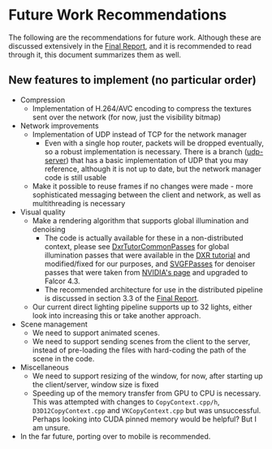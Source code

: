 # Future Work Recommendations
The following are the recommendations for future work. Although these are discussed extensively in the [Final Report](Final_Report.pdf), and it is recommended to read through it, this document summarizes them as well.

## New features to implement (no particular order)
- Compression
  - Implementation of H.264/AVC encoding to compress the textures sent over the network (for now, just the visibility bitmap)
- Network improvements
  - Implementation of UDP instead of TCP for the network manager
    - Even with a single hop router, packets will be dropped eventually, so a robust implementation is necessary. There is a branch ([udp-server](https://github.com/loveandbejoyful/hrender/tree/udp-server)) that has a basic implementation of UDP that you may reference, although it is not up to date, but the network manager code is still usable
  - Make it possible to reuse frames if no changes were made - more sophisticated messaging between the client and network, as well as multithreading is necessary
- Visual quality
  - Make a rendering algorithm that supports global illumination and denoising
    - The code is actually available for these in a non-distributed context, please see [DxrTutorCommonPasses](hrender/DxrTutorCommonPasses) for global illumination passes that were available in the [DXR tutorial](http://cwyman.org/code/dxrTutors/dxr_tutors.md.html) and modified/fixed for our purposes, and [SVGFPasses](hrender/SVGFPasses) for denoiser passes that were taken from [NVIDIA's page](https://research.nvidia.com/publication/2017-07_Spatiotemporal-Variance-Guided-Filtering%3A) and upgraded to Falcor 4.3. 
    - The recommended architecture for use in the distributed pipeline is discussed in section 3.3 of the [Final Report](Final_Report.pdf).
  - Our current direct lighting pipeline supports up to 32 lights, either look into increasing this or take another approach.
- Scene management
  - We need to support animated scenes. 
  - We need to support sending scenes from the client to the server, instead of pre-loading the files with hard-coding the path of the scene in the code.
- Miscellaneous
  - We need to support resizing of the window, for now, after starting up the client/server, window size is fixed
  - Speeding up of the memory transfer from GPU to CPU is necessary. This was attempted with changes to `CopyContext.cpp/h`, `D3D12CopyContext.cpp` and `VKCopyContext.cpp` but was unsuccessful. Perhaps looking into CUDA pinned memory would be helpful? But I am unsure.
- In the far future, porting over to mobile is recommended.
